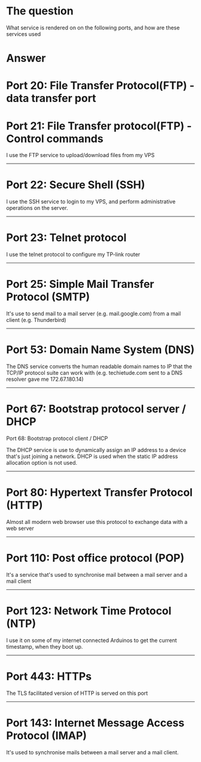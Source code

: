 # The question
What service is rendered on on the following ports, and how are these services used

# Answer

# Port 20: File Transfer Protocol(FTP) - data transfer port 
# Port 21: File Transfer protocol(FTP) - Control commands

I use the FTP service to upload/download files from my VPS

--------------------------------
# Port 22: Secure Shell  (SSH)

I use the SSH service to login to my VPS, and perform administrative operations on the server.

--------------------------------
# Port 23: Telnet protocol

I use the telnet protocol to configure my TP-link router

--------------------------------
# Port 25: Simple Mail Transfer Protocol (SMTP)

It's use to send mail to a mail server (e.g. mail.google.com) from a mail client (e.g. Thunderbird)

--------------------------------
# Port 53: Domain Name System (DNS)

The DNS service converts the human readable domain names to IP that the TCP/IP protocol suite can work with (e.g. techietude.com sent to a DNS resolver gave me 172.67.180.14)

--------------------------------
# Port 67: Bootstrap protocol server / DHCP

Port 68: Bootstrap protocol client / DHCP

The DHCP service is use to dynamically assign an IP address to a device that's just joining a network. 
DHCP is used when the static IP address allocation option is not used. 
 
--------------------------------
# Port 80: Hypertext Transfer Protocol (HTTP)

Almost all modern web browser use this protocol to exchange data with a web server

--------------------------------
# Port 110: Post office protocol (POP)

It's a service that's used to synchronise mail between a mail server and a mail client

--------------------------------
# Port 123: Network Time Protocol (NTP)

I use it on some of my internet connected Arduinos to get the current timestamp, when they boot up.

--------------------------------
# Port 443: HTTPs

The TLS facilitated version of HTTP is served on this port

--------------------------------
# Port 143: Internet Message Access Protocol (IMAP)

It's used to synchronise mails between a mail server and a mail client.
